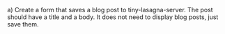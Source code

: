 a) Create a form that saves a blog post to tiny-lasagna-server. The post should have a title and a body. It does not need to display blog posts, just save them.
